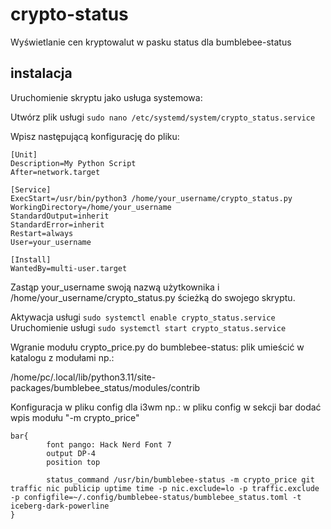 # crypto-status
Wyświetlanie cen kryptowalut w pasku status dla bumblebee-status

## instalacja
Uruchomienie skryptu jako usługa systemowa:

Utwórz plik usługi 
`
sudo nano /etc/systemd/system/crypto_status.service
`

Wpisz następującą konfigurację do pliku:
```
[Unit]
Description=My Python Script
After=network.target

[Service]
ExecStart=/usr/bin/python3 /home/your_username/crypto_status.py
WorkingDirectory=/home/your_username
StandardOutput=inherit
StandardError=inherit
Restart=always
User=your_username

[Install]
WantedBy=multi-user.target
```

Zastąp your_username swoją nazwą użytkownika i /home/your_username/crypto_status.py ścieżką do swojego skryptu.

Aktywacja usługi 
`
sudo systemctl enable crypto_status.service
`
Uruchomienie usługi 
`
sudo systemctl start crypto_status.service
`

Wgranie modułu crypto_price.py do bumblebee-status:
plik umieścić w katalogu z modułami np.:

/home/pc/.local/lib/python3.11/site-packages/bumblebee_status/modules/contrib

Konfiguracja w pliku config dla i3wm np.:
w pliku config w sekcji bar dodać wpis modułu "-m crypto_price"
```
bar{
        font pango: Hack Nerd Font 7
        output DP-4
        position top

        status_command /usr/bin/bumblebee-status -m crypto_price git traffic nic publicip uptime time -p nic.exclude=lo -p traffic.exclude -p configfile=~/.config/bumblebee-status/bumblebee_status.toml -t iceberg-dark-powerline 
}
```

